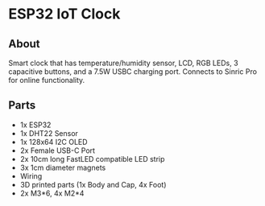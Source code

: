 # ESP32 IoT Clock

## About

Smart clock that has temperature/humidity sensor, LCD, RGB LEDs, 3 capacitive buttons, and a 7.5W USBC charging port. Connects to Sinric Pro for online functionality.

## Parts

- 1x ESP32
- 1x DHT22 Sensor
- 1x 128x64 I2C OLED
- 2x Female USB-C Port
- 2x 10cm long FastLED compatible LED strip
- 3x 1cm diameter magnets
- Wiring
- 3D printed parts (1x Body and Cap, 4x Foot)
- 2x M3\*6, 4x M2\*4
